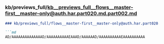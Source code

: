 ### kb/previews_full/kb__previews_full__flows__master-first__master-only@auth.har.part020.md.part002.md

```md
### kb/previews_full/flows__master-first__master-only@auth.har.part020.md (part 002)

```md
AD/AAAAAAAAAAAAAAD/AAAAAAAAAAEAAAD/AAAAAAD/AAAAAAAAAAEAAAAAAAAAA
```

```

```
